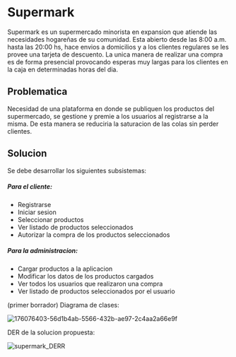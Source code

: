 # Supermark

Supermark es un supermercado minorista en expansion que atiende las necesidades hogareñas de su comunidad. Esta abierto desde las 8:00 a.m. hasta las 20:00 hs, 
hace envios a domicilios y a los clientes regulares se les provee una tarjeta de descuento. La unica manera de realizar una compra es de forma presencial provocando 
esperas muy largas para los clientes en la caja en determinadas horas del dia. 

## Problematica 

Necesidad de una plataforma en donde se publiquen los productos del supermercado, se gestione y premie a los usuarios al registrarse a la misma. De esta manera se 
reduciria la saturacion de las colas sin perder clientes. 

## Solucion 

Se debe desarrollar los siguientes subsistemas: 
##### Para el cliente: 
- Registrarse
- Iniciar sesion 
- Seleccionar productos
- Ver listado de productos seleccionados 
- Autorizar la compra de los productos seleccionados 

##### Para la administracion: 
- Cargar productos a la aplicacion 
- Modificar los datos de los productos cargados 
- Ver todos los usuarios que realizaron una compra 
- Ver listado de productos seleccionados por el usuario 

(primer borrador) Diagrama de clases: 

![176076403-56d1b4ab-5566-432b-ae97-2c4aa2a66e9f](https://user-images.githubusercontent.com/107336228/178079594-a79cc9ef-0d26-4ba5-9e32-bd87d2e8b0e7.png)


DER de la solucion propuesta: 

![supermark_DERR](https://user-images.githubusercontent.com/107336228/177912287-060b07cd-ae9f-4d02-836b-6943c0be1f4f.png)
